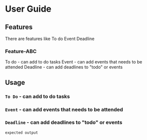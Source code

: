 # User Guide

## Features 
There are features like 
To do
Event 
Deadline

### Feature-ABC

To do - can add to do tasks
Event - can add events that needs to be attended
Deadline - can add deadlines to "todo" or events

## Usage

### `To Do` - can add to do tasks
### `Event` - can add events that needs to be attended
### `Deadline` - can add deadlines to "todo" or events


```
expected output
```
